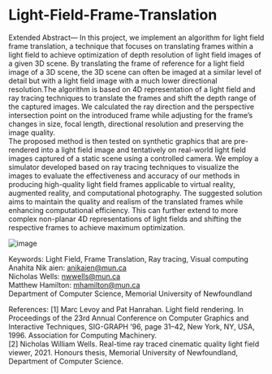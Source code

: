 # Light-Field-Frame-Translation

Extended Abstract— In this project, we implement an algorithm for light field frame translation, a technique that focuses on translating frames within a light field to achieve optimization of depth resolution of light field images of a given 3D scene. By translating the frame of reference for a light field image of a 3D scene, the 3D scene can often be imaged at a similar level of detail but with a light field image with a much lower directional resolution.The algorithm is based on 4D representation of a light field and ray tracing techniques to translate the frames and shift the depth range of the captured images. We calculated the ray direction and the perspective intersection point on the introduced frame while adjusting for the frame’s changes in size, focal length, directional resolution and preserving the image quality.  
The proposed method is then tested on synthetic graphics that are pre-rendered into a light field image and tentatively on real-world light field images captured of a static scene using a controlled camera. We employ a simulator developed based on ray tracing techniques to visualize the images to evaluate the effectiveness and accuracy of our methods in producing high-quality light field frames applicable to virtual reality, augmented reality, and computational photography. The suggested solution aims to maintain the quality and realism of the translated frames while enhancing computational efficiency. This can further extend to more complex non-planar 4D representations of light fields and shifting the respective frames to achieve maximum optimization.  

![image](https://github.com/user-attachments/assets/04f718c8-596a-4ae7-bf7f-2a73f3bb5a42)


Keywords: Light Field, Frame Translation, Ray tracing, Visual computing  
Anahita Nik aien: anikaien@mun.ca  
Nicholas Wells: nwwells@mun.ca  
Matthew Hamilton: mhamilton@mun.ca  
Department of Computer Science, Memorial University of Newfoundland   

  
  
References:
[1] Marc Levoy and Pat Hanrahan. Light field rendering. In Proceedings of the 23rd Annual Conference on Computer Graphics and Interactive Techniques, SIG-GRAPH ’96, page 31–42, New York, NY, USA, 1996. Association for Computing Machinery.  
[2] Nicholas William Wells. Real-time ray traced cinematic quality light field viewer, 2021. Honours thesis, Memorial University of Newfoundland, Department of Computer Science.

